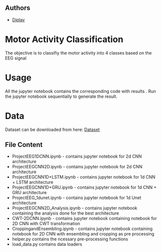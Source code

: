 
## Authors 
- [Diplav](https://github.com/diplav09)

# Motor Activity Classification
The objective is to classifiy the motor activity into 4 classes based on the EEG signal

# Usage
All the jupyter notebook contains the corresponding code with results .
Run the jupyter notebook sequentially to generate the result.

# Data
Dataset can be downloaded from here: [Dataset](https://drive.google.com/drive/folders/1IQkCOOLI9zsaEzijcjKSFQO1N4ofKfQd?usp=sharing)

## File Content

-	ProjectEEG1DCNN.ipynb - contains jupyter notebook for 2d CNN architecture
-	ProjectEEGCNN2D.ipynb - contains jupyter notebook for 2d CNN architecture
-	ProjectEEGCNN1D+LSTM.ipynb - contains jupyter notebook for 1d CNN + LSTM architecture
-   ProjectEEGCNN1D+GRU.ipynb - contains jupyter notebook for 1d CNN + GRU architecture
-   ProjectEEG_1dunet.ipynb - contains jupyter notebook for 1d Unet architecture
-   ProjectEEGCNN2D_Analysis.ipynb - contains jupyter notebook containing the analysis done for the best architecture
-   CWT-2DCNN.ipynb - contains jupyter notebook containing notebook for 2D CNN with CWT transformation
-   CroppingandEnsembling.ipynb - contains jupyter notebook containing notebook for 2D CNN with ensembling and cropping as pre processing
- helper.py contains the ncessary pre-processing functions 
- load_data.py contains data loaders 
